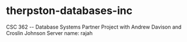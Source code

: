 # therpston-databases-inc
CSC 362 -- Database Systems Partner Project with Andrew Davison and Croslin Johnson
Server name: rajah
